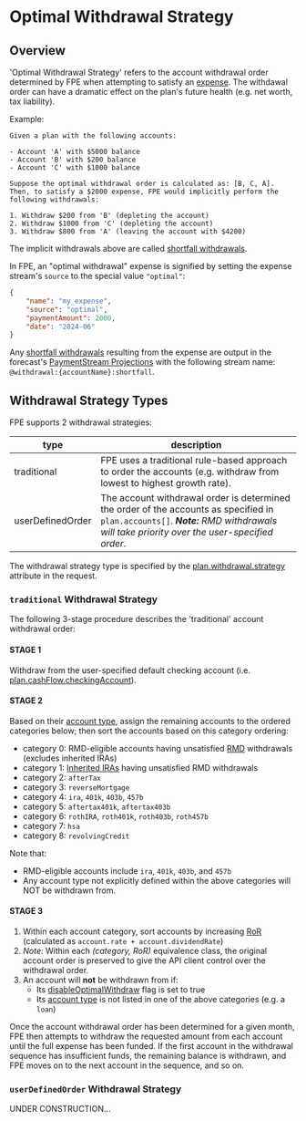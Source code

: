 # Optimal Withdrawal Strategy

## Overview

'Optimal Withdrawal Strategy' refers to the account withdrawal order determined by FPE when attempting to satisfy an [expense](terms.md#expense-stream).  The withdawal order can have a dramatic effect on the plan's future health (e.g. net worth, tax liability).

Example:

    Given a plan with the following accounts:

    - Account 'A' with $5000 balance
    - Account 'B' with $200 balance
    - Account 'C' with $1000 balance
    
    Suppose the optimal withdrawal order is calculated as: [B, C, A].
    Then, to satisfy a $2000 expense, FPE would implicitly perform the
    following withdrawals:

    1. Withdraw $200 from 'B' (depleting the account)
    2. Withdraw $1000 from 'C' (depleting the account)
    3. Withdraw $800 from 'A' (leaving the account with $4200)

The implicit withdrawals above are called [shortfall withdrawals](terms.md#shortfall-withdrawal).

In FPE, an "optimal withdrawal" expense is signified by setting the expense stream's `source` to the special value `"optimal"`:

```json
{
    "name": "my_expense",
    "source": "optimal",
    "paymentAmount": 2000,
    "date": "2024-06"
}
```

Any [shortfall withdrawals](terms.md#shortfall-withdrawal) resulting from the expense are output in the forecast's [PaymentStream Projections](https://github.com/newretirement/fpe-api/blob/master/terms.md#shortfall-withdrawal) with the following stream name: `@withdrawal:{accountName}:shortfall`.


## Withdrawal Strategy Types

FPE supports 2 withdrawal strategies:

| type | description |
| ---- | ----------- |
| traditional |  FPE uses a traditional rule-based approach to order the accounts (e.g. withdraw from lowest to highest growth rate).|
| userDefinedOrder | The account withdrawal order is determined the order of the accounts as specified in `plan.accounts[]`. _**Note:** RMD withdrawals will take priority over the user-specified order_. |

The withdrawal strategy type is specified by the [plan.withdrawal.strategy](https://github.com/newretirement/fpe-api/blob/master/datatypes.md#withdrawal) attribute in the request.

### `traditional` Withdrawal Strategy

The following 3-stage procedure describes the 'traditional' account withdrawal order:

#### STAGE 1

Withdraw from the user-specified default checking account (i.e. [plan.cashFlow.checkingAccount](datatypes.md#cashflow)).
    
#### STAGE 2

Based on their [account type](datatypes.md#accounttype), assign the remaining accounts to the ordered categories below; then sort the accounts based on this category ordering:

- category 0: RMD-eligible accounts having unsatisfied [RMD](terms.md#rmd-liability) withdrawals (excludes inherited IRAs)
- category 1: [Inherited IRAs](inherited_ira.md) having unsatisfied RMD withdrawals
- category 2: `afterTax`
- category 3: `reverseMortgage`
- category 4: `ira`, `401k`, `403b`, `457b`
- category 5: `aftertax401k`, `aftertax403b`
- category 6: `rothIRA`, `roth401k`, `roth403b`, `roth457b`
- category 7: `hsa`
- category 8: `revolvingCredit`

Note that:
- RMD-eligible accounts include `ira`, `401k`, `403b`, and `457b`
- Any account type not explicitly defined within the above categories will NOT be withdrawn from.
    
#### STAGE 3

1. Within each account category, sort accounts by increasing [RoR](https://www.investopedia.com/terms/r/rateofreturn.asp) (calculated as `account.rate + account.dividendRate`)
1. _Note:_ Within each _(category, RoR)_ equivalence class, the original account order is preserved to give the API client control over the withdrawal order.
1. An account will **not** be withdrawn from if:
    - Its [disableOptimalWithdraw](datatypes.md#account) flag is set to true
    - Its [account type](datatypes.md#accounttype) is not listed in one of the above categories (e.g. a `loan`)

Once the account withdrawal order has been determined for a given month, FPE then attempts to withdraw the requested amount from each account until the full expense has been funded.  If the first account in the withdrawal sequence has insufficient funds, the remaining balance is withdrawn, and FPE moves on to the next account in the sequence, and so on.


### `userDefinedOrder` Withdrawal Strategy

UNDER CONSTRUCTION...